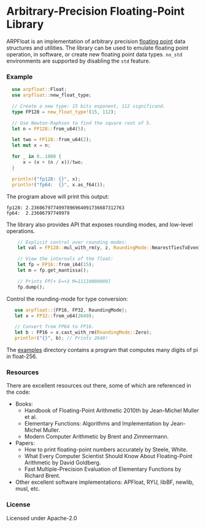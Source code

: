 # Arbitrary-Precision Floating-Point Library

ARPFloat is an implementation of arbitrary precision 
[floating point](https://en.wikipedia.org/wiki/IEEE_754) data
structures and utilities. The library can be used to emulate floating point
operation, in software, or create new floating point data types.
`no_std` environments are supported by disabling the `std` feature.

### Example

```rust
  use arpfloat::Float;
  use arpfloat::new_float_type;

  // Create a new type: 15 bits exponent, 112 significand.
  type FP128 = new_float_type!(15, 112);

  // Use Newton-Raphson to find the square root of 5.
  let n = FP128::from_u64(5);

  let two = FP128::from_u64(2);
  let mut x = n;

  for _ in 0..1000 {
      x = (x + (n / x))/two;
  }

  println!("fp128: {}", x);
  println!("fp64:  {}", x.as_f64());
```

The program above will print this output:
```
fp128: 2.2360679774997896964091736687312763
fp64:  2.23606797749979
```

The library also provides API that exposes rounding modes, and low-level
operations.

```rust
    // Explicit control over rounding modes:
    let val = FP128::mul_with_rm(y, z, RoundingMode::NearestTiesToEven);

    // View the internals of the float:
    let fp = FP16::from_i64(15);
    let m = fp.get_mantissa();

    // Prints FP[+ E=+3 M=11110000000]
    fp.dump();
```


Control the rounding-mode for type conversion:
```rust
   use arpfloat::{FP16, FP32, RoundingMode};
   let x = FP32::from_u64(2649);

   // Convert from FP64 to FP16.
   let b : FP16 = x.cast_with_rm(RoundingMode::Zero);
   println!("{}", b); // Prints 2648!
```

The [examples](examples) directory contains a program that computes many digits of pi in float-256.

### Resources

There are excellent resources out there, some of which are referenced in the code:

* Books:
    * Handbook of Floating-Point Arithmetic 2010th by Jean-Michel Muller et al.
    * Elementary Functions: Algorithms and Implementation by Jean-Michel Muller.
    * Modern Computer Arithmetic by Brent and Zimmermann.
* Papers:
    * How to print floating-point numbers accurately by Steele, White.
    * What Every Computer Scientist Should Know About Floating-Point Arithmetic by David Goldberg.
    * Fast Multiple-Precision Evaluation of Elementary Functions by Richard Brent.
* Other excellent software implementations: APFloat, RYU, libBF, newlib, musl, etc.

### License

Licensed under Apache-2.0
